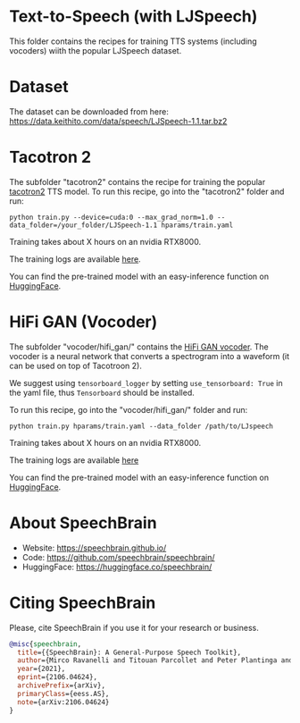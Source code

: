 # Text-to-Speech (with LJSpeech)
This folder contains the recipes for training TTS systems (including vocoders) wiith the popular LJSpeech dataset.

# Dataset
The dataset can be downloaded from here:
https://data.keithito.com/data/speech/LJSpeech-1.1.tar.bz2

# Tacotron 2
The subfolder "tacotron2" contains the recipe for training the popular [tacotron2](https://arxiv.org/abs/1712.05884) TTS model.
To run this recipe, go into the "tacotron2" folder and run:

```
python train.py --device=cuda:0 --max_grad_norm=1.0 --data_folder=/your_folder/LJSpeech-1.1 hparams/train.yaml
```
Training takes about X hours on an nvidia RTX8000.

The training logs are available [here](https://www.dropbox.com/sh/t7jnnve1ofgxtqw/AAA3XiintGBcxss8SVshoz3ea?dl=0).

You can find the pre-trained model with an easy-inference function on [HuggingFace](https://huggingface.co/speechbrain/tts-tacotron2-ljspeech).

# HiFi GAN (Vocoder)
The subfolder "vocoder/hifi_gan/" contains the [HiFi GAN vocoder](https://arxiv.org/pdf/2010.05646.pdf).
The vocoder is a neural network that converts a spectrogram into a waveform (it can be used on top of Tacotroon 2).

We suggest using `tensorboard_logger` by setting `use_tensorboard: True` in the yaml file, thus `Tensorboard` should be installed.

To run this recipe, go into the "vocoder/hifi_gan/" folder and run:

```
python train.py hparams/train.yaml --data_folder /path/to/LJspeech
```

Training takes about X hours on an nvidia RTX8000.

The training logs are available [here](https://www.dropbox.com/sh/m2xrdssiroipn8g/AAD-TqPYLrSg6eNxUkcImeg4a?dl=0)

You can find the pre-trained model with an easy-inference function on [HuggingFace](https://huggingface.co/speechbrain/tts-hifigan-ljspeech).


# **About SpeechBrain**
- Website: https://speechbrain.github.io/
- Code: https://github.com/speechbrain/speechbrain/
- HuggingFace: https://huggingface.co/speechbrain/


# **Citing SpeechBrain**
Please, cite SpeechBrain if you use it for your research or business.

```bibtex
@misc{speechbrain,
  title={{SpeechBrain}: A General-Purpose Speech Toolkit},
  author={Mirco Ravanelli and Titouan Parcollet and Peter Plantinga and Aku Rouhe and Samuele Cornell and Loren Lugosch and Cem Subakan and Nauman Dawalatabad and Abdelwahab Heba and Jianyuan Zhong and Ju-Chieh Chou and Sung-Lin Yeh and Szu-Wei Fu and Chien-Feng Liao and Elena Rastorgueva and François Grondin and William Aris and Hwidong Na and Yan Gao and Renato De Mori and Yoshua Bengio},
  year={2021},
  eprint={2106.04624},
  archivePrefix={arXiv},
  primaryClass={eess.AS},
  note={arXiv:2106.04624}
}
```

